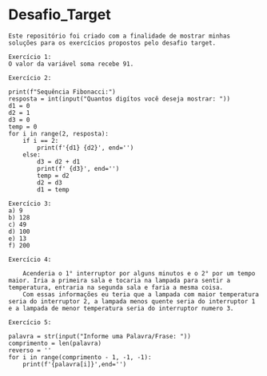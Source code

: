 # Desafio_Target

    Este repositório foi criado com a finalidade de mostrar minhas soluções para os exercícios propostos pelo desafio target.

    Exercício 1:
    O valor da variável soma recebe 91.
    
    Exercício 2:
    
    print(f"Sequência Fibonacci:")
    resposta = int(input("Quantos digítos você deseja mostrar: "))
    d1 = 0
    d2 = 1
    d3 = 0
    temp = 0
    for i in range(2, resposta):
        if i == 2:
            print(f'{d1} {d2}', end='')
        else:
            d3 = d2 + d1
            print(f' {d3}', end='')
            temp = d2
            d2 = d3
            d1 = temp    

    Exercício 3:
    a) 9
    b) 128
    c) 49
    d) 100
    e) 13
    f) 200

    Exercício 4:

        Acenderia o 1° interruptor por alguns minutos e o 2° por um tempo maior. Iria a primeira sala e tocaria na lampada para sentir a temperatura, entraria na segunda sala e faria a mesma coisa.
        Com essas informações eu teria que a lampada com maior temperatura seria do interruptor 2, a lampada menos quente seria do interruptor 1 e a lampada de menor temperatura seria do interruptor numero 3.
    
    Exercício 5: 

    palavra = str(input("Informe uma Palavra/Frase: "))
    comprimento = len(palavra)
    reverso = ''
    for i in range(comprimento - 1, -1, -1):
        print(f'{palavra[i]}',end='')

